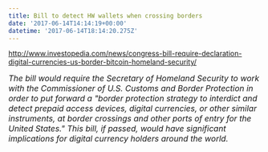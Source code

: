 ```yaml
---
title: Bill to detect HW wallets when crossing borders
date: '2017-06-14T14:14:19+00:00'
datetime: '2017-06-14T18:14:20.275Z'
---
```



http://www.investopedia.com/news/congress-bill-require-declaration-digital-currencies-us-border-bitcoin-homeland-security/

<span style="font-size: 1rem;"><i>The bill would require the Secretary of Homeland Security to work with the Commissioner of U.S. Customs and Border Protection in order to put forward a "border protection strategy to interdict and detect prepaid access devices, digital currencies, or other similar instruments, at border crossings and other ports of entry for the United States." This bill, if passed, would have significant implications for digital currency holders around the world.</i></span>

